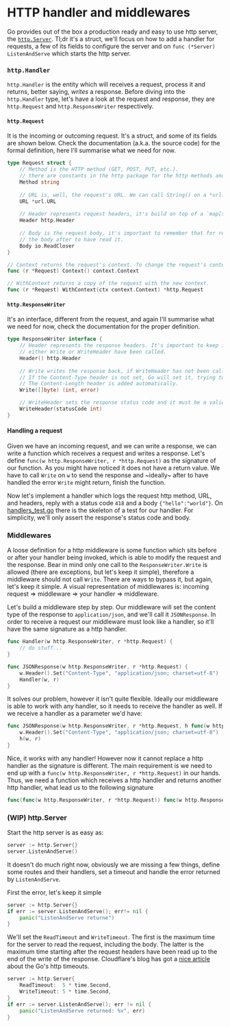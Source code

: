# HTTP handler and middlewares

Go provides out of the box a production ready and easy to use http server, 
the [`http.Server`](https://golang.org/pkg/net/http/#Server). Tl;dr it's a struct, we'll
focus on how to add a handler for requests, a few of its fields to configure the server and on 
`func (*Server) ListenAndServe` which starts the http server.

### `http.Handler`

`http.Handler` is the entity which will receives a request, process it and returns, better saying, _writes_ 
a response. Before diving into the `http.Handler` type, let's have a look at the request and response, they are
`http.Request` and `http.ResponseWriter` respectively.

#### `http.Request`

It is the incoming or outcoming request. It's a struct, and some of its fields are shown below. Check the documentation
(a.k.a. the source code) for the formal definition, here I'll summarise what we need for now.

```go
type Request struct {
	// Method is the HTTP method (GET, POST, PUT, etc.).
	// there are constants in the http package for the http methods and status. Thus use them instead of type then in.
	Method string
	
    // URL is, well, the request's URL. We can call String() on a *url.URL and get it as, well, string
	URL *url.URL
	
    // Header represents request headers, it's build on top of a `map[string][]string` and has helper methods such as Get and Set.
	Header http.Header
	
    // Body is the request body, it's important to remember that for requests received by the server there is no need to close
	// the body after to have read it.
	Body io.ReadCloser
}

// Context returns the request's context. To change the request's context, use WithContext.
func (r *Request) Context() context.Context

// WithContext returns a copy of the request with the new context.
func (r *Request) WithContext(ctx context.Context) *http.Request
```

#### `http.ResponseWriter`

It's an interface, different from the request, and again I'll summarise what we need for now, check the documentation
for the proper definition.

```go
type ResponseWriter interface {
    // Header represents the response headers. It's important to keep in mind the header map should not be changed after
    // either Write or WriteHeader have been called.
	Header() http.Header
    
    // Write writes the response back, if WriteHeader has not been called it'll set the response status to http.StatusOK.
    // If the Content-Type header is not set, Go will set it, trying to guess the right one.
    // The Content-Length header is added automatically.
	Write([]byte) (int, error)

    // WriteHeader sets the response status code and it must be a valid HTTP 1xx-5xx status code.
	WriteHeader(statusCode int)
}
```

#### Handling a request

Given we have an incoming request, and we can write a response, we can write a function which receives a request and 
writes a response. Let's define `func(w http.ResponseWriter, r *http.Request)` as the signature of our function. As you
might have noticed it does not have a return value. We have to call `Write` on `w` to send the response and ~ideally~
after to have handled the error `Write` might return, finish the function.

Now let's implement a handler which logs the request http method, URL, and headers, reply with a status code `418` and a
body `{"hello":"world"}`. On [handlers_test.go](handlers_test.go) there is the skeleton of a test for our handler. 
For simplicity, we'll only assert the response's status code and body.


### Middlewares

A loose definition for a http middleware is some function which sits before or after your handler being invoked, which 
is able to modify the request and the response. Bear in mind only one call to the `ResponseWriter.Write` is allowed
(there are exceptions, but let's keep it simple), therefore a middleware should not call `Write`. There are ways
to bypass it, but again, let's keep it simple. A visual representation of middlewares is: 
incoming request => middleware => your handler => middleware.

Let's build a middleware step by step. Our middleware will set the content type of the response to `application/json`,
and we'll call it `JSONResponse`. In order to receive a request our middleware must look like a handler, so it'll have
the same signature as a http handler.

```go
func Handler(w http.ResponseWriter, r *http.Request) {
    // do stuff...
}

func JSONResponse(w http.ResponseWriter, r *http.Request) {
	w.Header().Set("Content-Type", "application/json; charset=utf-8")
	Handler(w, r)
}
```

It solves our problem, however it isn't quite flexible. Ideally our middleware is able to work with any handler, so it
needs to receive the handler as well. If we receive a handler as a parameter we'd have:
```go
func JSONResponse(w http.ResponseWriter, r *http.Request, h func(w http.ResponseWriter, r *http.Request)) {
	w.Header().Set("Content-Type", "application/json; charset=utf-8")
	h(w, r)
}
```

Nice, it works with any handler! However now it cannot replace a http handler as the signature is different. The main
requirement is we need to end up with a `func(w http.ResponseWriter, r *http.Request)` in our hands. Thus, we need a
function which receives a http handler and returns another http handler, what lead us to the following signature
```go
func(func(w http.ResponseWriter, r *http.Request)) func(w http.ResponseWriter, r *http.Request)
```




### (WIP) http.Server
Start the http server is as easy as:

```go
server := http.Server{}
server.ListenAndServe()
```

It doesn't do much right now, obviously we are missing a few things, define some routes and their handlers, 
set a timeout and handle the error returned by `ListenAndServe`.

First the error, let's keep it simple

```go 
server := http.Server{}
if err := server.ListenAndServe(); err!= nil {
    panic("ListenAndServe returne")
}
```

We'll set the `ReadTimeout` and `WriteTimeout`. The first is the maximum time for the server to read the request,
including the body. The latter is the maximum time starting after the request headers have been read up to the end
of the write of the response. Cloudflare's blog has got a 
[nice article](https://blog.cloudflare.com/the-complete-guide-to-golang-net-http-timeouts/) about the Go's http timeouts.

```go
server := http.Server{
    ReadTimeout:  5 * time.Second,
    WriteTimeout: 5 * time.Second,
}
if err := server.ListenAndServe(); err != nil {
    panic("ListenAndServe returned: %v", err)
}
```